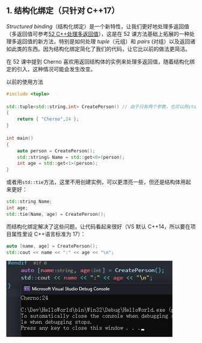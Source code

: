 ## 1. 结构化绑定（只针对 C++17）

_Structured binding_（结构化绑定）是一个新特性，让我们更好地处理多返回值（多返回值可参考[52 C++处理多返回值](52%20How%20to%20Deal%20with%20Multiple%20Return%20Values%20in%20C++.md)），这是在 52 课方法基础上拓展的一种处理多返回值的新方法，特别是如何处理 _tuple_（元组）和 _pairs_ (对组）以及返回诸如此类的东西。因为结构化绑定简化了我们的代码，让它比以前的做法更简洁。

在 52 课中提到 Cherno 喜欢用返回结构体的实例来处理多返回值，随着结构化绑定的引入，这种情况可能会发生改变。

以前的使用方法

```cpp
#include <tuple>

std::tuple<std::string,int> CreatePerson() // 由于只有两个参数，也可以用std::pair，但元组可继续拓展
{
	return { "Cherno",24 };
}

int main()
{
	auto person = CreatePerson();
	std::string& Name = std::get<0>(person);
	int age = std::get<1>(person);
}
```

或者用`std::tie`方法，这里不用创建实例，可以更漂亮一些，但还是结构体用起来更好：

```cpp
std::string Name;
int age;
std::tie(Name, age) = CreatePerson();
```

而结构化绑定解决了这些问题，让代码看起来很好（VS 默认 C++14，所以要在项目属性里设 C++语言标准为 17）：

```cpp
auto [name, age] = CreatePerson();
std::cout << name << ":" << age << "\n";
```

![](./storage%20bag/Pasted%20image%2020230731170455.png)
